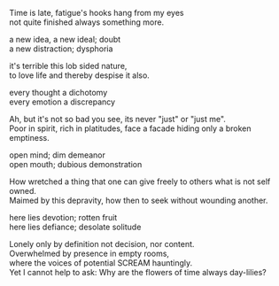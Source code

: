 Time is late, fatigue's hooks hang from my eyes      
not quite finished always something more.      
      
a new idea, a new ideal; doubt      
a new distraction; dysphoria      
      
it's terrible this lob sided nature,       
to love life and thereby despise it also.      
      
every thought a dichotomy      
every emotion a discrepancy      
      
Ah, but it's not so bad you see, its never "just" or "just me".      
Poor in spirit, rich in platitudes, face a facade hiding only a broken emptiness.      
      
open mind; dim demeanor      
open mouth; dubious demonstration      
      
How wretched a thing that one can give freely to others what is not self owned.      
Maimed by this depravity, how then to seek without wounding another.      
      
here lies devotion; rotten fruit   
here lies defiance; desolate solitude   
   
Lonely only by definition not decision, nor content.   
Overwhelmed by presence in empty rooms,   
where the voices of potential SCREAM hauntingly.   
Yet I cannot help to ask: Why are the flowers of time always day-lilies?
